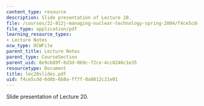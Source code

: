 ```yaml
---
content_type: resource
description: Slide presentation of Lecture 20.
file: /courses/22-812j-managing-nuclear-technology-spring-2004/f4ce5cdd6d8b6b8aff7f0a8012c21e01_lec20slides.pdf
file_type: application/pdf
learning_resource_types:
- Lecture Notes
ocw_type: OCWFile
parent_title: Lecture Notes
parent_type: CourseSection
parent_uid: 8e9cb89f-6d3d-0b9c-f2ce-4cc8246c1e35
resourcetype: Document
title: lec20slides.pdf
uid: f4ce5cdd-6d8b-6b8a-ff7f-0a8012c21e01
---
```

Slide presentation of Lecture 20.

